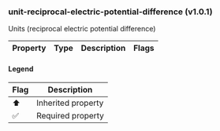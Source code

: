 ### unit-reciprocal-electric-potential-difference (v1.0.1)
Units (reciprocal electric potential difference)

| Property | Type | Description | Flags |
|---|---|---|---|


#### Legend

| Flag | Description |
| --- | --- |
| ⬆️ | Inherited property |
| ✅ | Required property |

